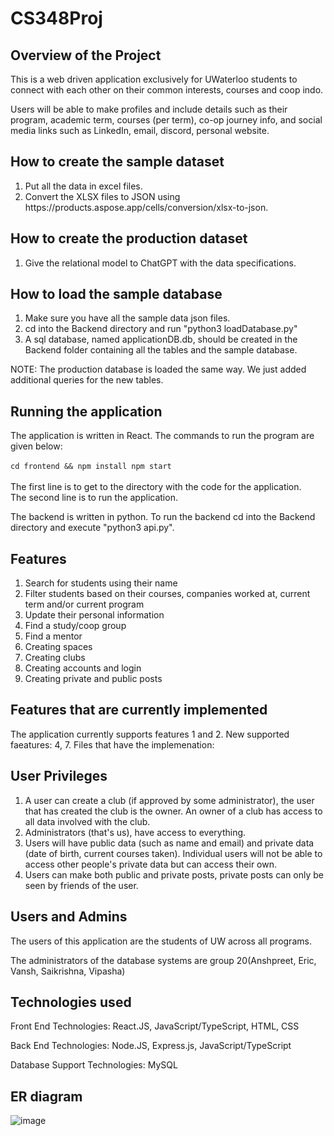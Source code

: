 # CS348Proj
## Overview of the Project
This is a web driven application exclusively for UWaterloo students to connect with each other on their common interests, courses and coop indo. <br>

Users will be able to make profiles and include details such as their program, academic term, courses (per term), co-op journey info, and social media links such as LinkedIn, email, discord, personal website.
 
## How to create the sample dataset
<ol>
<li> Put all the data in excel files.
<li> Convert the XLSX files to JSON using https://products.aspose.app/cells/conversion/xlsx-to-json.
</ol>

## How to create the production dataset
<ol>
<li> Give the relational model to ChatGPT with the data specifications.
</ol>

## How to load the sample database
<ol>
 <li>Make sure you have all the sample data json files.</li>
 <li>cd into the Backend directory and run "python3 loadDatabase.py" </li>
 <li>A sql database, named applicationDB.db, should be created in the Backend folder containing all the tables and the sample database.</li>
</ol>

NOTE: The production database is loaded the same way. We just added additional queries for the new tables.

## Running the application
The application is written in React. The commands to run the program are given below: <br><br>
` cd frontend && npm install
  npm start ` <br> <br>
The first line is to get to the directory with the code for the application. <br>
The second line is to run the application.

The backend is written in python. To run the backend cd into the Backend directory and execute "python3 api.py".

## Features
<ol>
<li>Search for students using their name
<li>Filter students based on their courses, companies worked at, current term and/or current program
<li> Update their personal information
<li> Find a study/coop group
<li> Find a mentor
<li> Creating spaces
<li> Creating clubs
<li> Creating accounts and login 
<li> Creating private and public posts
</ol>

## Features that are currently implemented
The application currently supports features 1 and 2.
New supported faeatures: 4, 7.
Files that have the implemenation: 


## User Privileges
<ol>
<li> A user can create a club (if approved by some administrator), the user that has created the club is the owner. An owner of a club has access to all data involved with the club. 
<li> Administrators (that's us), have access to everything. 
<li> Users will have public data (such as name and email) and private data (date of birth, current courses taken). Individual users will not be able to access other people's private data but can access their own. 
<li>  Users can make both public and private posts, private posts can only be seen by friends of the user. 
</ol>

## Users and Admins

The users of this application are the students of UW across all programs. 

The administrators of the database systems are group 20(Anshpreet, Eric, Vansh, Saikrishna, Vipasha)


## Technologies used

Front End Technologies: React.JS, JavaScript/TypeScript, HTML, CSS

Back End Technologies: Node.JS, Express.js, JavaScript/TypeScript

Database Support Technologies: MySQL


## ER diagram

![image](https://user-images.githubusercontent.com/66628544/228086815-9de0c533-c3bf-46be-bdd8-230b70620220.png)

